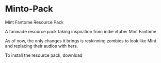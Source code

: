 # Minto-Pack
Mint Fantome Resource Pack

A fanmade resource pack taking inspiration from indie vtuber Mint Fantome

As of now, the only changes it brings is reskinning zombies to look like Mint and replacing their audios with hers.

To install the resource pack, download 
